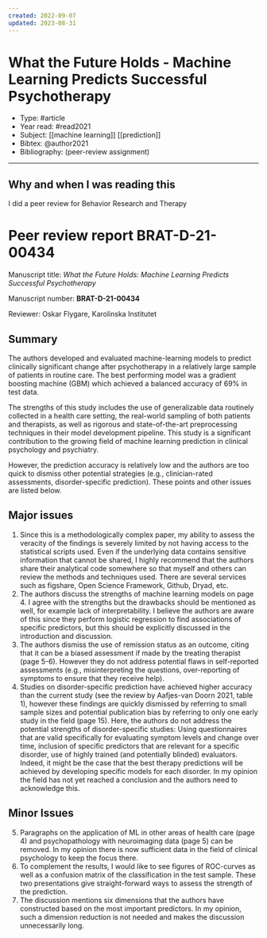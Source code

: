 ```yaml
---
created: 2022-09-07
updated: 2023-08-31
---
```

# What the Future Holds - Machine Learning Predicts Successful Psychotherapy
* Type: #article
* Year read: #read2021
* Subject:  [[machine learning]] [[prediction]]
* Bibtex: @author2021
* Bibliography: (peer-review assignment)
---
## Why and when I was reading this
I did a peer review for Behavior Research and Therapy

# Peer review report BRAT-D-21-00434
Manuscript title: *What the Future Holds: Machine Learning Predicts Successful Psychotherapy*

Manuscript number: **BRAT-D-21-00434**

Reviewer: Oskar Flygare, Karolinska Institutet
 
## Summary

The authors developed and evaluated machine-learning models to predict clinically significant change after psychotherapy in a relatively large sample of patients in routine care. The best performing model was a gradient boosting machine (GBM) which achieved a balanced accuracy of 69% in test data.

The strengths of this study includes the use of generalizable data routinely collected in a health care setting, the real-world sampling of both patients and therapists, as well as rigorous and state-of-the-art preprocessing techniques in their model development pipeline. This study is a significant contribution to the growing field of machine learning prediction in clinical psychology and psychiatry.

However, the prediction accuracy is relatively low and the authors are too quick to dismiss other potential strategies (e.g., clinician-rated assessments, disorder-specific prediction). These points and other issues are listed below.
  
## Major issues
1. Since this is a methodologically complex paper, my ability to assess the veracity of the findings is severely limited by not having access to the statistical scripts used. Even if the underlying data contains sensitive information that cannot be shared, I highly recommend that the authors share their analytical code somewhere so that myself and others can review the methods and techniques used. There are several services such as figshare, Open Science Framework, Github, Dryad, etc.
2. The authors discuss the strengths of machine learning models on page 4. I agree with the strengths but the drawbacks should be mentioned as well, for example lack of interpretability. I believe the authors are aware of this since they perform logistic regression to find associations of specific predictors, but this should be explicitly discussed in the introduction and discussion.
3. The authors dismiss the use of remission status as an outcome, citing that it can be a biased assessment if made by the treating therapist (page 5-6). However they do not address potential flaws in self-reported assessments (e.g., misinterpreting the questions, over-reporting of symptoms to ensure that they receive help).
4. Studies on disorder-specific prediction have achieved higher accuracy than the current study (see the review by Aafjes-van Doorn 2021, table 1), however these findings are quickly dismissed by referring to small sample sizes and potential publication bias by referring to only one early study in the field (page 15). Here, the authors do not address the potential strengths of disorder-specific studies: Using questionnaires that are valid specifically for evaluating symptom levels and change over time, inclusion of specific predictors that are relevant for a specific disorder, use of highly trained (and potentially blinded) evaluators. Indeed, it might be the case that the best therapy predictions will be achieved by developing specific models for each disorder. In my opinion the field has not yet reached a conclusion and the authors need to acknowledge this.

## Minor Issues
  5. Paragraphs on the application of ML in other areas of health care (page 4) and psychopathology with neuroimaging data (page 5) can be removed. In my opinion there is now sufficient data in the field of clinical psychology to keep the focus there.
  6. To complement the results, I would like to see figures of ROC-curves as well as a confusion matrix of the classification in the test sample. These two presentations give straight-forward ways to assess the strength of the prediction.
  7. The discussion mentions six dimensions that the authors have constructed based on the most important predictors. In my opinion, such a dimension reduction is not needed and makes the discussion unnecessarily long.